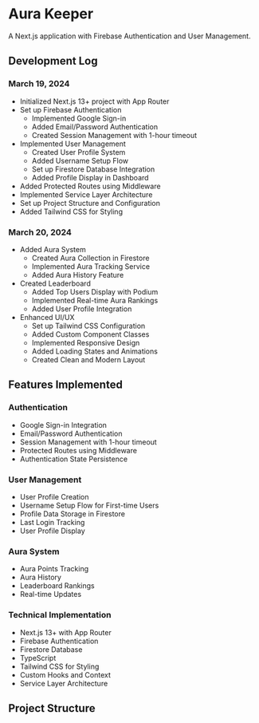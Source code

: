 # Aura Keeper

A Next.js application with Firebase Authentication and User Management.

## Development Log

### March 19, 2024
- Initialized Next.js 13+ project with App Router
- Set up Firebase Authentication
  - Implemented Google Sign-in
  - Added Email/Password Authentication
  - Created Session Management with 1-hour timeout
- Implemented User Management
  - Created User Profile System
  - Added Username Setup Flow
  - Set up Firestore Database Integration
  - Added Profile Display in Dashboard
- Added Protected Routes using Middleware
- Implemented Service Layer Architecture
- Set up Project Structure and Configuration
- Added Tailwind CSS for Styling

### March 20, 2024
- Added Aura System
  - Created Aura Collection in Firestore
  - Implemented Aura Tracking Service
  - Added Aura History Feature
- Created Leaderboard
  - Added Top Users Display with Podium
  - Implemented Real-time Aura Rankings
  - Added User Profile Integration
- Enhanced UI/UX
  - Set up Tailwind CSS Configuration
  - Added Custom Component Classes
  - Implemented Responsive Design
  - Added Loading States and Animations
  - Created Clean and Modern Layout

## Features Implemented

### Authentication
- Google Sign-in Integration
- Email/Password Authentication
- Session Management with 1-hour timeout
- Protected Routes using Middleware
- Authentication State Persistence

### User Management
- User Profile Creation
- Username Setup Flow for First-time Users
- Profile Data Storage in Firestore
- Last Login Tracking
- User Profile Display

### Aura System
- Aura Points Tracking
- Aura History
- Leaderboard Rankings
- Real-time Updates

### Technical Implementation
- Next.js 13+ with App Router
- Firebase Authentication
- Firestore Database
- TypeScript
- Tailwind CSS for Styling
- Custom Hooks and Context
- Service Layer Architecture

## Project Structure
